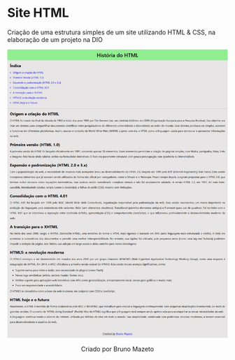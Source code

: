 # Site HTML

<p>Criação de uma estrutura simples de um site utilizando HTML & CSS, na elaboração de um 
projeto na DIO
</p>

<img src="Assets/image.png">

<p style="text-align: center">Criado por Bruno Mazeto</p>
